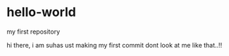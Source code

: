 # hello-world
my first repository

hi there,
i am suhas ust making my first commit dont look at me like that..!!

